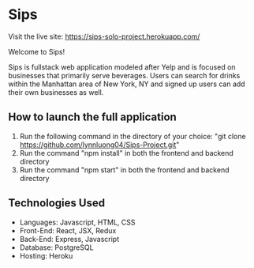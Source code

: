 # Sips

Visit the live site: https://sips-solo-project.herokuapp.com/

Welcome to Sips! 

Sips is fullstack web application modeled after Yelp and is focused on businesses that primarily serve beverages. Users can search for drinks within the Manhattan area of New York, NY and signed up users can add their own businesses as well. 

## How to launch the full application
1. Run the following command in the directory of your choice: "git clone https://github.com/lynnluong04/Sips-Project.git"
2. Run the command "npm install" in both the frontend and backend directory
3. Run the command "npm start" in both the frontend and backend directory

## Technologies Used
- Languages: Javascript, HTML, CSS
- Front-End: React, JSX, Redux
- Back-End: Express, Javascript
- Database: PostgreSQL
- Hosting: Heroku

##
